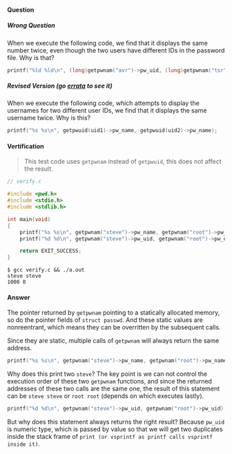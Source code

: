 #### Question

##### Wrong Question
When we execute the following code, we find that it displays the same number twice,
even though the two users have different IDs in the password file. Why is that?

```c
printf("%ld %ld\n", (long)getpwnam("avr")->pw_uid, (long)getpwnam("tsr")->pw_uid);
```

##### Revised Version (go [errata](https://man7.org/tlpi/errata/) to see it)
When we execute the following code, which attempts to display the usernames for 
two different user IDs, we find that it displays the same username twice. Why 
is this?

```c
printf("%s %s\n", getpwuid(uid1)->pw_name, getpwuid(uid2)->pw_name);
```

#### Vertification

> This test code uses `getpwnam` instead of `getpwuid`, this does not affect
> the result.

```c
// verify.c

#include <pwd.h>
#include <stdio.h>
#include <stdlib.h>

int main(void)
{
	printf("%s %s\n", getpwnam("steve")->pw_name, getpwnam("root")->pw_name);
	printf("%d %d\n", getpwnam("steve")->pw_uid, getpwnam("root")->pw_uid);

	return EXIT_SUCCESS;
}
```

```shell
$ gcc verify.c && ./a.out
steve steve
1000 0
```

#### Answer

The pointer returned by `getpwnam` pointing to a statically allocated memory,
so do the pointer fields of `struct passwd`. And these static values are 
nonreentrant, which means they can be overritten by the subsequent calls.

Since they are static, multiple calls of `getpwnam` will always return the same
address.

```c
printf("%s %s\n", getpwnam("steve")->pw_name, getpwnam("root")->pw_name);
```
Why does this print two `steve`? The key point is we can not control the execution
order of these two `getpwnam` functions, and since the returned addresses of these
two calls are the same one, the result of this statement can be `steve steve` or 
`root root` (depends on which executes lastly).

```c
printf("%d %d\n", getpwnam("steve")->pw_uid, getpwnam("root")->pw_uid);
```

But why does this statement always returns the right result? Because `pw_uid` is
numeric type, which is passed by value so that we will get two duplicates inside 
the stack frame of `print (or vsprintf as printf calls vsprintf inside it)`.
